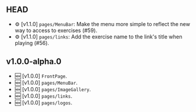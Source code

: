 ## HEAD

- ⚙️ [v1.1.0] `pages/MenuBar`: Make the menu more simple to reflect the new way to access to exercises (#59).
- ⚙️ [v1.1.0] `pages/links`: Add the exercise name to the link's title when playing (#56).

## v1.0.0-alpha.0

- 🆕 [v1.0.0] `FrontPage`.
- 🆕 [v1.0.0] `pages/MenuBar`.
- 🆕 [v1.0.0] `pages/ImageGallery`.
- 🆕 [v1.0.0] `pages/links`.
- 🆕 [v1.0.0] `pages/logos`.
